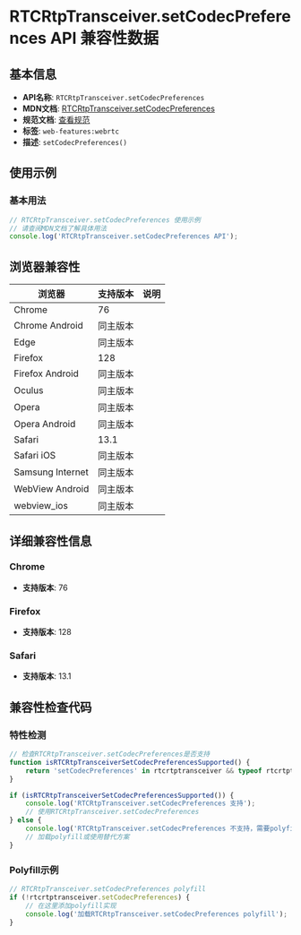 # RTCRtpTransceiver.setCodecPreferences API 兼容性数据

## 基本信息

- **API名称**: `RTCRtpTransceiver.setCodecPreferences`
- **MDN文档**: [RTCRtpTransceiver.setCodecPreferences](https://developer.mozilla.org/docs/Web/API/RTCRtpTransceiver/setCodecPreferences)
- **规范文档**: [查看规范](https://w3c.github.io/webrtc-pc/#dom-rtcrtptransceiver-setcodecpreferences)
- **标签**: `web-features:webrtc`
- **描述**: `setCodecPreferences()`

## 使用示例

### 基本用法

```javascript
// RTCRtpTransceiver.setCodecPreferences 使用示例
// 请查阅MDN文档了解具体用法
console.log('RTCRtpTransceiver.setCodecPreferences API');
```

## 浏览器兼容性

| 浏览器 | 支持版本 | 说明 |
|--------|----------|------|
| Chrome | 76 |  |
| Chrome Android | 同主版本 |  |
| Edge | 同主版本 |  |
| Firefox | 128 |  |
| Firefox Android | 同主版本 |  |
| Oculus | 同主版本 |  |
| Opera | 同主版本 |  |
| Opera Android | 同主版本 |  |
| Safari | 13.1 |  |
| Safari iOS | 同主版本 |  |
| Samsung Internet | 同主版本 |  |
| WebView Android | 同主版本 |  |
| webview_ios | 同主版本 |  |

## 详细兼容性信息

### Chrome

- **支持版本**: 76

### Firefox

- **支持版本**: 128

### Safari

- **支持版本**: 13.1

## 兼容性检查代码

### 特性检测

```javascript
// 检查RTCRtpTransceiver.setCodecPreferences是否支持
function isRTCRtpTransceiverSetCodecPreferencesSupported() {
    return 'setCodecPreferences' in rtcrtptransceiver && typeof rtcrtptransceiver.setCodecPreferences === 'function';
}

if (isRTCRtpTransceiverSetCodecPreferencesSupported()) {
    console.log('RTCRtpTransceiver.setCodecPreferences 支持');
    // 使用RTCRtpTransceiver.setCodecPreferences
} else {
    console.log('RTCRtpTransceiver.setCodecPreferences 不支持，需要polyfill');
    // 加载polyfill或使用替代方案
}
```

### Polyfill示例

```javascript
// RTCRtpTransceiver.setCodecPreferences polyfill
if (!rtcrtptransceiver.setCodecPreferences) {
    // 在这里添加polyfill实现
    console.log('加载RTCRtpTransceiver.setCodecPreferences polyfill');
}
```

